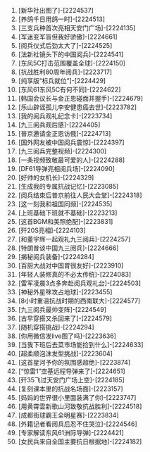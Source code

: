
1. [新华社出图了]-[2224537]
1. [养鸽千日用鸽一时]-[2224513]
1. [三支兵种首次亮相天安门广场]-[2224135]
1. [军迷变军盲但我好骄傲]-[2224661]
1. [阅兵仪式后劲太大了]-[2224525]
1. [法新社镜头下的中国阅兵]-[2224541]
1. [东风5C打击范围覆盖全球]-[2224150]
1. [抗战胜利80周年阅兵]-[2223717]
1. [纯享版“标兵就位”]-[2224429]
1. [东风61东风5C有何不同]-[2224622]
1. [韩国会议长与金正恩碰面并握手]-[2224679]
1. [乐山辟谣孤儿李安健患癌去世]-[2223782]
1. [我的阅兵观礼纪念卡]-[2223734]
1. [九三阅兵观后感]-[2224405]
1. [普京邀请金正恩访俄]-[2224713]
1. [国外网友被中国阅兵震惊]-[2224397]
1. [九三阅兵完整视频]-[2224300]
1. [一条视频致敬最可爱的人]-[2224288]
1. [DF61导弹亮相阅兵场]-[2224090]
1. [好帅的女机长]-[2224329]
1. [生成我的专属抗战记忆]-[2223085]
1. [阅兵结束后普京前往人民大会堂]-[2224318]
1. [这一刻我和祖国同频]-[2224535]
1. [上班基础下班就不基础]-[2223213]
1. [这首BGM和美照绝配]-[2223831]
1. [歼20S亮相]-[2224103]
1. [和董宇辉一起观礼九三阅兵]-[2224257]
1. [特朗普谈中国九三阅兵]-[2224666]
1. [揭秘阅兵装备]-[2224284]
1. [百厨大战对中国胃很友好]-[2223910]
1. [年轻人装修真的不必太传统]-[2224083]
1. [雷军凌晨3点多奔赴阅兵观礼台]-[2224503]
1. [神秘外星咪攻占地球]-[2223455]
1. [8小时重温抗战时期的西南联大]-[2224577]
1. [九三阅兵最帅变阵]-[2224549]
1. [古早穿搭又杀回来了]-[2224579]
1. [随机穿搭挑战]-[2224294]
1. [你用微信发live图了吗]-[2223636]
1. [当我下班后去菜市场能捡到什么]-[2224633]
1. [超柔顺泡沫发型挑战]-[2223604]
1. [这首星河予你的氛围感超绝]-[2223874]
1. [“惊雷1”空基远程导弹来了]-[2224651]
1. [歼35飞过天安门广场上空]-[2224185]
1. [复刻课本里的抗战名场面]-[2223157]
1. [妈妈的世界很小里面装满了你]-[2223747]
1. [用黄霄雲新歌山河致敬抗战胜利]-[2224518]
1. [成都街球霸王全明星赛]-[2223834]
1. [外籍记者看阅兵后忍不住哭泣]-[2224546]
1. [专家解读东风61洲际导弹]-[2224421]
1. [女民兵来自全国主要抗日根据地]-[2224182]
